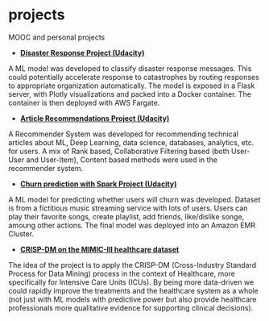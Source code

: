 # projects
MOOC and personal projects

- [**Disaster Response Project (Udacity)**](./DisasterResponse)

A ML model was developed to classify disaster response messages. This could potentially accelerate response to catastrophes by routing responses to appropriate organization automatically. The model is exposed in a Flask server, with Plotly visualizations and packed into a Docker container. The container is then deployed with AWS Fargate.

- [**Article Recommendations Project (Udacity)**](./recommendations)

A Recommender System was developed for recommending technical articles about ML, Deep Learning, data science, databases, analytics, etc. for users. A mix of Rank based, Collaborative Filtering based (both User-User and User-Item), Content based methods were used in the recommender system.

- [**Churn prediction with Spark Project (Udacity)**](./spark-churn)

A ML model for predicting whether users will churn was developed. Dataset is from a fictitious music streaming service with lots of users. Users can play their favorite songs, create playlist, add friends, like/dislike songe, amoung other actions. The final model was deployed into an Amazon EMR Cluster.

- [**CRISP-DM on the MIMIC-III healthcare dataset**](./crisp-mimic)

The idea of the project is to apply the CRISP-DM (Cross-Industry Standard Process for Data Mining) process in the context of Healthcare, more specifically for Intensive Care Units (ICUs). By being more data-driven we could rapidly improve the treatments and the healthcare system as a whole (not just with ML models with predictive power but also provide healthcare professionals more qualitative evidence for supporting clinical decisions).